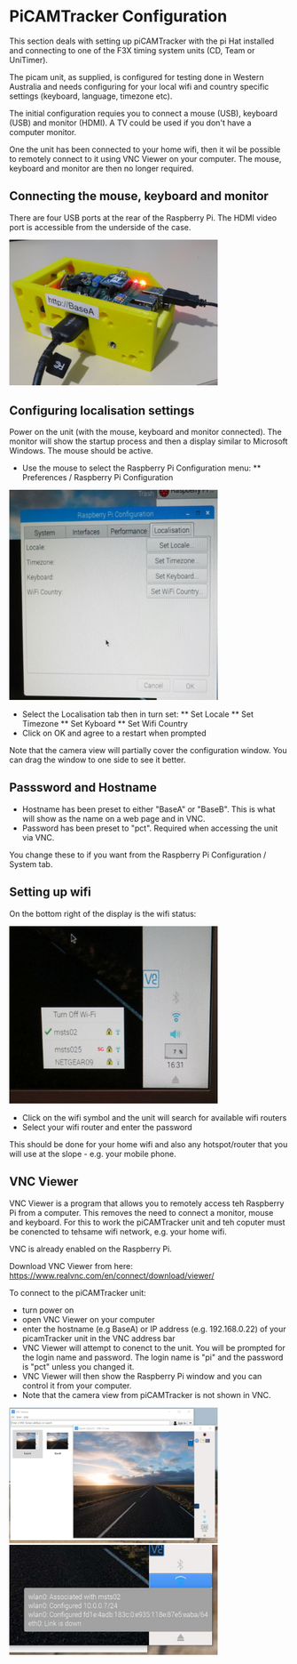 # PiCAMTracker Configuration

This section deals with setting up piCAMTracker with the pi Hat installed and connecting to one of the F3X timing system units (CD, Team or UniTimer).

The picam unit, as supplied, is configured for testing done in Western Australia and needs configuring for your local wifi and country specific settings (keyboard, language, timezone etc).

The initial configuration requies you to connect a mouse (USB), keyboard (USB) and monitor (HDMI). A TV could be used if you don't have a computer monitor.

One the unit has been connected to your home wifi, then it wil be possible to remotely connect to it using VNC Viewer on your computer.  The mouse, keyboard and monitor are then no longer required.

## Connecting the mouse, keyboard and monitor
There are four USB ports at the rear of the Raspberry Pi.  The HDMI video port is accessible from the underside of the case.

<img src="https://github.com/simonwa2/F3X-Timing-System/blob/master/images/picam_ports.jpg" width="376" title="USB and HDMI">


## Configuring localisation settings
Power on the unit (with the mouse, keyboard and monitor connected).  The monitor will show the startup process and then a display similar to Microsoft Windows.  The mouse should be active.
* Use the mouse to select the Raspberry Pi Configuration menu:
** Preferences / Raspberry Pi Configuration
<img src="https://github.com/simonwa2/F3X-Timing-System/blob/master/images/picam_localisation.jpg" width="376" title="Localisation">

* Select the Localisation tab then in turn set:
** Set Locale
** Set Timezone
** Set Kyboard
** Set Wifi Country
* Click on OK and agree to a restart when prompted

Note that the camera view will partially cover the configuration window.  You can drag the window to one side to see it better.

## Passsword and Hostname
* Hostname has been preset to either "BaseA" or "BaseB".  This is what will show as the name on a web page and in VNC.
* Password has been preset to "pct".  Required when accessing the unit via VNC.

You change these to if you want from the Raspberry Pi Configuration  / System tab.

## Setting up wifi
  On the bottom right of the display is the wifi status:

<img src="https://github.com/simonwa2/F3X-Timing-System/blob/master/images/picam_wifi.jpg" width="376" title="wifi">
  
* Click on the wifi symbol and the unit will search for available wifi routers
* Select your wifi router and enter the password

This should be done for your home wifi and also any hotspot/router that you will use at the slope - e.g. your mobile phone.

## VNC Viewer
VNC Viewer is a program that allows you to remotely access teh Raspberry Pi from a computer.  This removes the need to connect a monitor, mouse and keyboard.  For this to work the piCAMTracker unit and teh coputer must be conencted to tehsame wifi network, e.g. your home wifi.

VNC is already enabled on the Raspberry Pi.

Download VNC Viewer from here:
https://www.realvnc.com/en/connect/download/viewer/

To connect to the piCAMTracker unit:
* turn power on
* open VNC Viewer on your computer
* enter the hostname (e.g BaseA) or IP address (e.g. 192.168.0.22) of your picamTracker unit in the VNC address bar
* VNC Viewer will attempt to conenct to the unit.  You will be prompted for the login name and password.  The login name is "pi" and the password is "pct" unless you changed it.
* VNC Viewer will then show the Raspberry Pi window and you can control it from your computer.
* Note that the camera view from piCAMTracker is not shown in VNC.

<img src="https://github.com/simonwa2/F3X-Timing-System/blob/master/images/picam_VNC_Viewer.jpg" width="376" title="VNC">
<img src="https://github.com/simonwa2/F3X-Timing-System/blob/master/images/picam_ip_address.jpg" width="376" title="IP Address">

